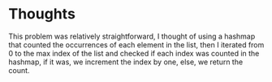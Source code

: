 # Thoughts
This problem was relatively straightforward, I thought of using a hashmap that counted the occurrences of each element in the list, then I iterated from 0 to the max index of the list
and checked if each index was counted in the hashmap, if it was, we increment the index by one, else, we return the count.

